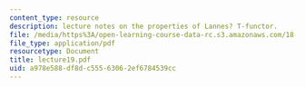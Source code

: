 ```yaml
---
content_type: resource
description: lecture notes on the properties of Lannes? T-functor.
file: /media/https%3A/open-learning-course-data-rc.s3.amazonaws.com/18-917-topics-in-algebraic-topology-the-sullivan-conjecture-fall-2007/a978e588df8dc55563062ef6784539cc_lecture19.pdf
file_type: application/pdf
resourcetype: Document
title: lecture19.pdf
uid: a978e588-df8d-c555-6306-2ef6784539cc
---
```

